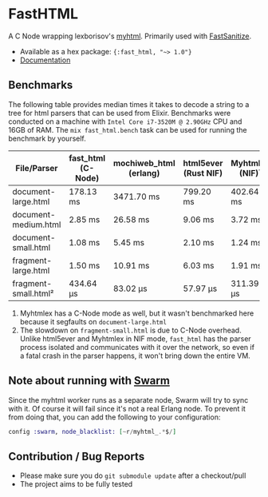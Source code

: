 # FastHTML

A C Node wrapping lexborisov's [myhtml](https://github.com/lexborisov/myhtml).
Primarily used with [FastSanitize](https://git.pleroma.social/pleroma/fast_sanitize).

* Available as a hex package: `{:fast_html, "~> 1.0"}`
* [Documentation](https://hexdocs.pm/fast_html/fast_html.html)

## Benchmarks

The following table provides median times it takes to decode a string to a tree for html parsers that can be used from Elixir. Benchmarks were conducted on a machine with `Intel Core i7-3520M @ 2.90GHz` CPU and 16GB of RAM. The `mix fast_html.bench` task can be used for running the benchmark by yourself.

| File/Parser          | fast_html (C-Node) | mochiweb_html (erlang) | html5ever (Rust NIF) | Myhtmlex (NIF)¹ |
|----------------------|--------------------|------------------------|----------------------|----------------|
| document-large.html  | 178.13 ms          | 3471.70 ms             | 799.20 ms            | 402.64 ms      |
| document-medium.html | 2.85 ms            | 26.58 ms               | 9.06 ms              | 3.72 ms        |
| document-small.html  | 1.08 ms            | 5.45 ms                | 2.10 ms              | 1.24 ms        |
| fragment-large.html  | 1.50 ms            | 10.91 ms               | 6.03 ms              | 1.91 ms        |
| fragment-small.html²  | 434.64 μs          | 83.02 μs               | 57.97 μs             | 311.39 μs      |

1. Myhtmlex has a C-Node mode as well, but it wasn't benchmarked here because it segfaults on `document-large.html`
2. The slowdown on `fragment-small.html` is due to C-Node overhead. Unlike html5ever and Myhtmlex in NIF mode, `fast_html` has the parser process isolated and communicates with it over the network, so even if a fatal crash in the parser happens, it won't bring down the entire VM.

## Note about running with [Swarm](https://github.com/bitwalker/swarm)

Since the myhtml worker runs as a separate node, Swarm will try to sync with it. Of course it will fail since it's not a real Erlang node. To prevent it from doing that, you can add the following to your configuration:

```elixir
config :swarm, node_blacklist: [~r/myhtml_.*$/]
```

## Contribution / Bug Reports

* Please make sure you do `git submodule update` after a checkout/pull
* The project aims to be fully tested
